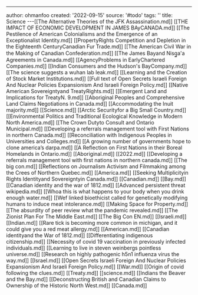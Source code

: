 ---
author: ohmanfoo
created: '2022-09-15'
source: '#todo'
tags: ''
title: Science
---[[The Alternative Theories of the JFK Assassination.md]]
[[THE IMPACT OF ECONOMIC DEVELOPMENT IN JAMES BAyCANADA.md]]
[[The Pestilence of American Colonialisms and the Emergence of an Exceptionalist Identity.md]]
[[PropertyRights Competition and Depletion in the Eighteenth CenturyCanadian Fur Trade.md]]
[[The American Civil War in the Making of Canadian Confederation.md]]
[[The James Bayand Nisg̲a'a Agreements in Canada.md]]
[[AgencyProblems in EarlyChartered Companies.md]]
[[Indian Consumers and the Hudson's BayCompany.md]]
[[The science suggests a wuhan lab leak.md]]
[[Learning and the Creation of Stock Market Institutions.md]]
[[Full text of Open Secrets Israeli Foreign And Nuclear Policies Expansionism And Israeli Foreign Policy.md]]
[[Native American Sovereigntyand TreatyRights.md]]
[[Emergent Land and Implications for TreatyN. 9.md]]
[[Aboriginal Peoples and Comprehensive Land Claims Negotiations in Canada.md]]
[[Accommodating the Inuit majority.md]]
[[Science.md]]
[[Arctic Securityfor a Big Small Country.md]]
[[Environmental Politics and Traditional Ecological Knowledge in Modern North America.md]]
[[The Crown Dutyto Consult and Ontario Municipal.md]]
[[Developing a referrals management tool with First Nations in northern Canada.md]]
[[Reconciliation with Indigenous Peoples in Universities and Colleges.md]]
[[A growing number of governments hope to clone america’s darpa.md]]
[[A Reflection on First Nations in their Boreal Homelands in Ontario.md]]
[[Aboriginal.md]]
[[2022.md]]
[[Developing a referrals management tool with first nations in northern canada.md]]
[[The big con.md]]
[[Reflections on Journalism Activism and Filmmaking among the Crees of Northern Quebec.md]]
[[America.md]]
[[Seeking Multiplicityin Rights Identityand Sovereigntyin Canada.md]]
[[Canadian.md]]
[[Bay.md]]
[[Canadian identity and the war of 1812.md]]
[[Advanced persistent threat wikipedia.md]]
[[Whoa this is what happens to your body when you drink enough water.md]]
[[Wef linked bioethicist called for genetically modifying humans to induce meat intolerance.md]]
[[Making Space for Property.md]]
[[The absurdity of peer review what the pandemic revealed.md]]
[[The Zionist Plan For The Middle East.md]]
[[The Big Con EN.md]]
[[Israeli.md]]
[[Indian.md]]
[[Rare tick is becoming more common in michigan, and it could give you a red meat allergy.md]]
[[American.md]]
[[Canadian identityand the War of 1812.md]]
[[Differentiating indigenous citizenship.md]]
[[Necessity of covid 19 vaccination in previously infected individuals.md]]
[[Learning to live in steven weinbergs pointless universe.md]]
[[Research on highly pathogenic h5n1 influenza virus the way.md]]
[[Israel.md]]
[[Open Secrets Israeli Foreign And Nuclear Policies Expansionism And Israeli Foreign Policy.md]]
[[War.md]]
[[Origin of covid following the clues.md]]
[[Treaty.md]]
[[science.md]]
[[Indians the Beaver and the Bay.md]]
[[Deconstructing British and Canadian Claims to Ownership of the Historic North West.md]]
[[Canada.md]]

